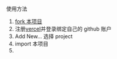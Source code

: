使用方法

1. [fork 本项目](https://github.com/ifwwww/nextjs-random-image-api/fork)
2. 注册[vercel](https://vercel.com/signup)并登录绑定自己的 github 账户
3. Add New... 选择 project
4. import 本项目
5.
